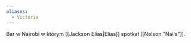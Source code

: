 ```yaml
---
aliases:
  - Victoria
---
```

Bar w Nairobi w którym [[Jackson Elias|Elias]] spotkał [[Nelson "Nails"]].